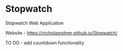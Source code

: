 # Stopwatch
Stopwatch Web Application

Website - https://nicholasrohrer.github.io/Stopwatch/

TO DO - add countdown functionality
